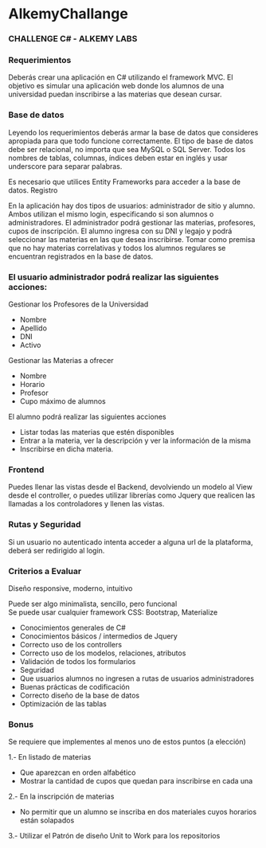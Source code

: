 # AlkemyChallange

<h3>CHALLENGE C# - ALKEMY LABS</h3>

<h3>Requerimientos</h3>
<p>Deberás crear una aplicación en C# utilizando el framework MVC. El objetivo es simular
una aplicación web donde los alumnos de una universidad puedan inscribirse a las
materias que desean cursar.</p>

<h3>Base de datos</h3>
<p>Leyendo los requerimientos deberás armar la base de datos que consideres apropiada
para que todo funcione correctamente. El tipo de base de datos debe ser relacional, no
importa que sea MySQL o SQL Server. Todos los nombres de tablas, columnas, índices
deben estar en inglés y usar underscore para separar palabras.</p>
<p>Es necesario que utilices Entity Frameworks para acceder a la base de datos.
Registro</p>
<p>En la aplicación hay dos tipos de usuarios: administrador de sitio y alumno.
Ambos utilizan el mismo login, especificando si son alumnos o administradores.
El administrador podrá gestionar las materias, profesores, cupos de inscripción.
El alumno ingresa con su DNI y legajo y podrá seleccionar las materias en las que desea
inscribirse. Tomar como premisa que no hay materias correlativas y todos los alumnos
regulares se encuentran registrados en la base de datos.</p>

<h3>El usuario administrador podrá realizar las siguientes acciones:</h3>

Gestionar los Profesores de la Universidad<br>
<ul>
  <li>Nombre</li>
  <li>Apellido</li>
  <li>DNI</li>
  <li>Activo</li>
</ul>


Gestionar las Materias a ofrecer<br>

<ul>
  <li>Nombre</li>
  <li>Horario</li>
  <li>Profesor</li>
  <li>Cupo máximo de alumnos</li>
</ul>

El alumno podrá realizar las siguientes acciones<br>

<ul>
  <li>Listar todas las materias que estén disponibles</li>
  <li>Entrar a la materia, ver la descripción y ver la información de la misma</li>
  <li>Inscribirse en dicha materia.</li>
 
</ul>

<h3>Frontend</h3>

Puedes llenar las vistas desde el Backend, devolviendo un modelo al View desde el
controller, o puedes utilizar librerías como Jquery que realicen las llamadas a los
controladores y llenen las vistas.<br>

<h3>Rutas y Seguridad</h3>

Si un usuario no autenticado intenta acceder a alguna url de la plataforma, deberá ser
redirigido al login.

<h3>Criterios a Evaluar</h3>

Diseño responsive, moderno, intuitivo

Puede ser algo minimalista, sencillo, pero funcional<br>
Se puede usar cualquier framework CSS: Bootstrap, Materialize<br>

<ul>
  <li>Conocimientos generales de C#</li>
  <li>Conocimientos básicos / intermedios de Jquery</li>
  <li>Correcto uso de los controllers</li>
  <li>Correcto uso de los modelos, relaciones, atributos</li>
  <li>Validación de todos los formularios</li>
  <li>Seguridad</li>
  <li>Que usuarios alumnos no ingresen a rutas de usuarios administradores</li>
  <li>Buenas prácticas de codificación</li>
  <li>Correcto diseño de la base de datos</li>
  <li>Optimización de las tablas</li>
  
</ul>

<h3>Bonus</h3>

Se requiere que implementes al menos uno de estos puntos (a elección)<br>

1.- En listado de materias
<ul> 
  <li>Que aparezcan en orden alfabético</li>
  <li>Mostrar la cantidad de cupos que quedan para inscribirse en cada una</li> 
</ul>

2.- En la inscripción de materias

<ul>
  <li>No permitir que un alumno se inscriba en dos materiales cuyos horarios
están solapados
</li> 
</ul>

3.- Utilizar el Patrón de diseño Unit to Work para los repositorios
